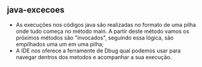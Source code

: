 <h2> java-excecoes </h2>

* As execuções nos códigos java são realizadas no formato de uma pilha onde tudo começa no método main.
A partir deste método vamos os próximos métodos são "invocados", seguindo essa lógica, são empilhados uma um em uma pilha;
* A IDE nos oferece a ferramente de Dbug qual podemos usar para navegar dentros dos metodos e acompanhar a sua execução.